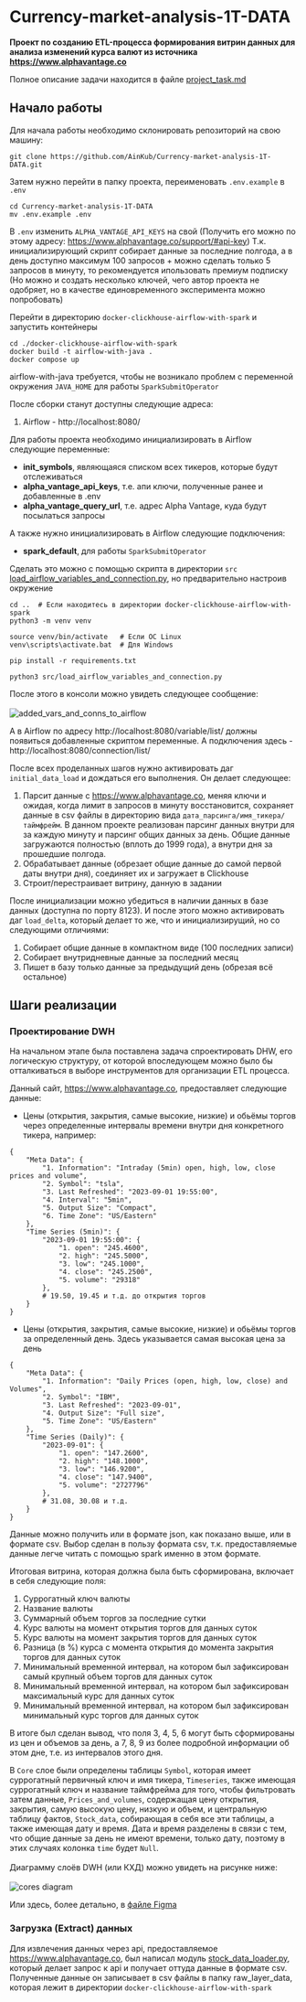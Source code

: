 # Currency-market-analysis-1T-DATA
**Проект по созданию ETL-процесса формирования витрин данных для анализа изменений курса валют из источника https://www.alphavantage.co**

Полное описание задачи находится в файле [project_task.md](./docs/project_task.md)

## Начало работы

Для начала работы необходимо склонировать репозиторий на свою машину:
```
git clone https://github.com/AinKub/Currency-market-analysis-1T-DATA.git
```

Затем нужно перейти в папку проекта, переименовать `.env.example` в `.env`
```
cd Currency-market-analysis-1T-DATA
mv .env.example .env
```

В `.env` изменить `ALPHA_VANTAGE_API_KEYS` на свой (Получить его можно по этому адресу: https://www.alphavantage.co/support/#api-key)
Т.к. инициализирующий скрипт собирает данные за последние полгода, а в день доступно максимум 100 запросов + можно сделать только 5 запросов в минуту, то рекомендуется ипользовать премиум подписку (Но можно и создать несколько ключей, чего автор проекта не одобряет, но в качестве единовременного эксперимента можно попробовать)

Перейти в директорию `docker-clickhouse-airflow-with-spark` и запустить контейнеры
```
cd ./docker-clickhouse-airflow-with-spark
docker build -t airflow-with-java .
docker compose up
```
airflow-with-java требуется, чтобы не возникало проблем с переменной окружения `JAVA_HOME` для работы `SparkSubmitOperator`

После сборки станут доступны следующие адреса:
1) Airflow - http://localhost:8080/

Для работы проекта необходимо инициализировать в Airflow следующие переменные:
- **init_symbols**, являющаяся списком всех тикеров, которые будут отслеживаться
- **alpha_vantage_api_keys**, т.е. апи ключи, полученные ранее и добавленные в .env
- **alpha_vantage_query_url**, т.е. адрес Alpha Vantage, куда будут посылаться запросы

А также нужно инициализировать в Airflow следующие подключения:
- **spark_default**, для работы `SparkSubmitOperator`

Сделать это можно с помощью скрипта в директории `src` [load_airflow_variables_and_connection.py](./src/load_airflow_variables_and_connection.py), но предварительно настроив окружение
```
cd ..  # Если находитесь в директории docker-clickhouse-airflow-with-spark
python3 -m venv venv

source venv/bin/activate   # Если ОС Linux
venv\scripts\activate.bat  # Для Windows 

pip install -r requirements.txt

python3 src/load_airflow_variables_and_connection.py
```

После этого в консоли можно увидеть следующее сообщение:
<br></br>
![added_vars_and_conns_to_airflow](./docs/img/added_vars_and_conns_to_airflow.jpg)

А в Airflow по адресу http://localhost:8080/variable/list/ должны появиться добавленные скриптом переменные. А подключения здесь - http://localhost:8080/connection/list/

После всех проделанных шагов нужно активировать даг `initial_data_load` и дождаться его выполнения. Он делает следующее:
1) Парсит данные с https://www.alphavantage.co, меняя ключи и ожидая, когда лимит в запросов в минуту восстановится, сохраняет данные в csv файлы в директорию вида `дата_парсинга/имя_тикера/таймфрейм`. В данном проекте реализован парсинг данных внутри для за каждую минуту и парсинг общих данных за день. Общие данные загружаются полностью (вплоть до 1999 года), а внутри дня за прошедшие полгода.
2) Обрабатывает данные (обрезает общие данные до самой первой даты внутри дня), соединяет их и загружает в Clickhouse
3) Строит/перестраивает витрину, данную в задании

После инициализации можно убедиться в наличии данных в базе данных (доступна по порту 8123). И после этого можно активировать даг `load_delta`, который делает то же, что и инициализирущий, но со следующими отличиями:
1) Собирает общие данные в компактном виде (100 последних записи)
2) Собирает внутридневные данные за последний месяц
3) Пишет в базу только данные за предыдущий день (обрезая всё остальное)


## Шаги реализации

### Проектирование DWH

На начальном этапе была поставлена задача спроектировать DHW, его логическую структуру, от которой впоследующем можно было бы отталкиваться в выборе инструментов для организации ETL процесса.

Данный сайт, https://www.alphavantage.co, предоставляет следующие данные:
- Цены (открытия, закрытия, самые высокие, низкие) и обьёмы торгов через определенные интервалы времени внутри дня конкретного тикера, например:
```
{
    "Meta Data": {
        "1. Information": "Intraday (5min) open, high, low, close prices and volume",
        "2. Symbol": "tsla",
        "3. Last Refreshed": "2023-09-01 19:55:00",
        "4. Interval": "5min",
        "5. Output Size": "Compact",
        "6. Time Zone": "US/Eastern"
    },
    "Time Series (5min)": {
        "2023-09-01 19:55:00": {
            "1. open": "245.4600",
            "2. high": "245.5000",
            "3. low": "245.1000",
            "4. close": "245.2500",
            "5. volume": "29318"
        },
        # 19.50, 19.45 и т.д. до открытия торгов
    }
}
```
- Цены (открытия, закрытия, самые высокие, низкие) и обьёмы торгов за определенный день. Здесь указывается самая высокая цена за день
```
{
    "Meta Data": {
        "1. Information": "Daily Prices (open, high, low, close) and Volumes",
        "2. Symbol": "IBM",
        "3. Last Refreshed": "2023-09-01",
        "4. Output Size": "Full size",
        "5. Time Zone": "US/Eastern"
    },
    "Time Series (Daily)": {
        "2023-09-01": {
            "1. open": "147.2600",
            "2. high": "148.1000",
            "3. low": "146.9200",
            "4. close": "147.9400",
            "5. volume": "2727796"
        },
        # 31.08, 30.08 и т.д.
    }
}
```
Данные можно получить или в формате json, как показано выше, или в формате csv. Выбор сделан в пользу формата csv, т.к. предоставляемые данные легче читать с помощью spark именно в этом формате.

Итоговая витрина, которая должна была быть сформирована, включает в себя следующие поля:
1) Суррогатный ключ валюты
2) Название валюты
3) Суммарный объем торгов за последние сутки
4) Курс валюты на момент открытия торгов для данных суток
5) Курс валюты на момент закрытия торгов для данных суток
6) Разница (в %) курса с момента открытия до момента закрытия торгов для данных суток
7) Минимальный временной интервал, на котором был зафиксирован самый крупный объем торгов для данных суток
8) Минимальный временной интервал, на котором был зафиксирован максимальный курс для данных суток
9) Минимальный временной интервал, на котором был зафиксирован минимальный курс торгов для данных суток

В итоге был сделан вывод, что поля 3, 4, 5, 6 могут быть сформированы из цен и объемов за день, а 7, 8, 9 из более подробной информации об этом дне, т.е. из интервалов этого дня.

В `Core` слое были определены таблицы `Symbol`, которая имеет суррогатный первичный ключ и имя тикера, `Timeseries`, также имеющая суррогатный ключ и название таймфрейма для того, чтобы фильтровать затем данные, `Prices_and_volumes`, содержащая цену открытия, закрытия, самую высокую цену, низкую и объем, и центральную таблицу фактов, `Stock_data`, собирающая в себя все эти таблицы, а также имеющая дату и время. Дата и время разделены в связи с тем, что общие данные за день не имеют времени, только дату, поэтому в этих случаях колонка `time` будет `Null`.
<br></br>
Диаграмму слоёв DWH (или КХД) можно увидеть на рисунке ниже:
<br></br>
![cores diagram](./docs/img/cores_diagram.jpg)

Или здесь, более детально, в <a href="https://www.figma.com/file/TXW9UYVSf5HJ4RP1hxuNnY/Stock-market-analizing-DWH?type=design&node-id=0%3A1&mode=design&t=FP0pZhkhRQ7HmK8z-1">файле Figma</a> 

### Загрузка (Extract) данных

Для извлечения данных через api, предоставляемое https://www.alphavantage.co, был написал модуль [stock_data_loader.py](./src/stock_data_loader.py), который делает запрос к api и получает оттуда данные в формате csv. Полученные данные он записывает в csv файлы в папку raw_layer_data, которая лежит в директории `docker-clickhouse-airflow-with-spark`